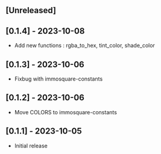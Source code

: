 ## [Unreleased]

## [0.1.4] - 2023-10-08

- Add new functions : rgba_to_hex, tint_color, shade_color

## [0.1.3] - 2023-10-06

- Fixbug with immosquare-constants

## [0.1.2] - 2023-10-06

- Move COLORS to immosquare-constants

## [0.1.1] - 2023-10-05

- Initial release
